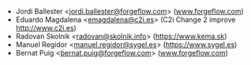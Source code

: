 - Jordi Ballester \<<jordi.ballester@forgeflow.com>\>
  (www.forgeflow.com)
- Eduardo Magdalena \<<emagdalena@c2i.es>\> (C2i Change 2 improve
  <http://www.c2i.es>)
- Radovan Skolnik \<<radovan@skolnik.info>\> (<https://www.kema.sk>)
- Manuel Regidor \<<manuel.regidor@sygel.es>\> (<https://www.sygel.es>)
- Bernat Puig \<<bernat.puig@forgeflow.com>\> (www.forgeflow.com)
